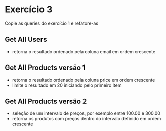 # Exercício 3
Copie as queries do exercício 1 e refatore-as

## Get All Users
* retorna o resultado ordenado pela coluna email em ordem crescente
## Get All Products versão 1
* retorna o resultado ordenado pela coluna price em ordem crescente
* limite o resultado em 20 iniciando pelo primeiro item
## Get All Products versão 2
* seleção de um intervalo de preços, por exemplo entre 100.00 e 300.00
* retorna os produtos com preços dentro do intervalo definido em ordem crescente